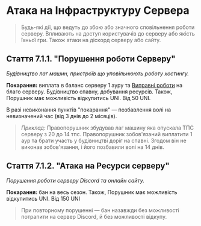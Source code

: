 # Атака на Інфраструктуру Сервера

>Будь-які дії, що ведуть до збою або значного сповільнення роботи серверу. Впливають на доступ користувачів до серверу або якість їхньої гри. Також атаки на діскорд серверу або сайту.

## Стаття 7.1.1. "Порушення роботи Серверу"
*Будівництво лаг машин, пристроїв що уповільнюють роботу хостингу.*

**Покарання:** виплата в баланс серверу 1 ауру та [Виправні роботи](Виправні%20роботи.md) на благо серверу. Будівництво спавну, добування ресурсів.
Також, Порушник має можливість відкупитись UNI. Від 50 UNI.

В разі невиконання пунктів "покарання" — позбавлення волі на невизначений час (від 3 днів до 2 місяців).

>_Приклад:_ Правопорушник збудував лаг машину яка опускала ТПС серверу з 20 до 14 тпс. Правопорушник зобов'язаний виплатити 1 аур та брати участь у будівництві доріг на спавні. Згодом він не виконав зобов'язання, і його позбавили волі на 14 днів.

## Стаття 7.1.2. "Атака на Ресурси серверу"
*Порушення роботи серверу Discord та онлайн сайту.*

**Покарання:** бан на весь сезон. Також, Порушник має можливість відкупитись UNI. Від 150 UNI

>При повторному порушенні — бан назавжди без можливості потрапити на сервер Discord, й без можливості відкупу.